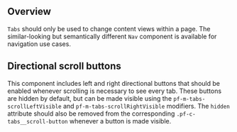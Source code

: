 ## Overview

`Tabs` should only be used to change content views within a page. The similar-looking but semantically different  `Nav` component is available for navigation use cases.

## Directional scroll buttons

This component includes left and right directional buttons that should be enabled whenever scrolling is necessary to see every tab. These buttons are hidden by default, but can be made visible using the `pf-m-tabs-scrollLeftVisible` and `pf-m-tabs-scrollRightVisible` modifiers. The `hidden` attribute should also be removed from the corresponding `.pf-c-tabs__scroll-button` whenever a button is made visible.